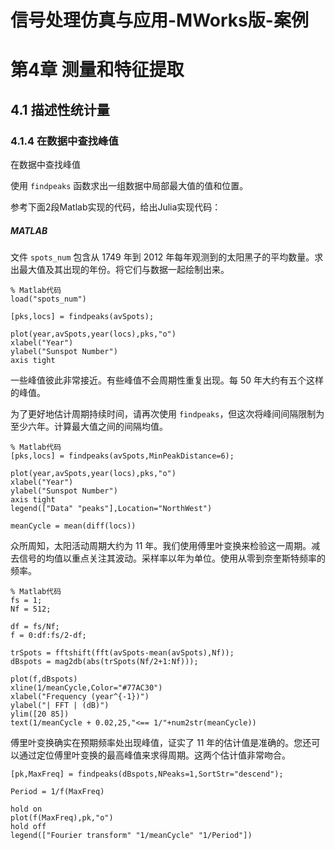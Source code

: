 # 信号处理仿真与应用-MWorks版-案例

# 第4章 测量和特征提取

## 4.1 描述性统计量

### 4.1.4 在数据中查找峰值

在数据中查找峰值

使用 `findpeaks` 函数求出一组数据中局部最大值的值和位置。

参考下面2段Matlab实现的代码，给出Julia实现代码：

##### MATLAB

文件 `spots_num` 包含从 1749 年到 2012 年每年观测到的太阳黑子的平均数量。求出最大值及其出现的年份。将它们与数据一起绘制出来。

```
% Matlab代码
load("spots_num")

[pks,locs] = findpeaks(avSpots);

plot(year,avSpots,year(locs),pks,"o")
xlabel("Year")
ylabel("Sunspot Number")
axis tight
```

一些峰值彼此非常接近。有些峰值不会周期性重复出现。每 50 年大约有五个这样的峰值。

为了更好地估计周期持续时间，请再次使用 `findpeaks`，但这次将峰间间隔限制为至少六年。计算最大值之间的间隔均值。

```
% Matlab代码
[pks,locs] = findpeaks(avSpots,MinPeakDistance=6);

plot(year,avSpots,year(locs),pks,"o")
xlabel("Year")
ylabel("Sunspot Number")
axis tight
legend(["Data" "peaks"],Location="NorthWest")
```

```
meanCycle = mean(diff(locs))
```

众所周知，太阳活动周期大约为 11 年。我们使用傅里叶变换来检验这一周期。减去信号的均值以重点关注其波动。采样率以年为单位。使用从零到奈奎斯特频率的频率。

```
% Matlab代码
fs = 1;
Nf = 512;

df = fs/Nf;
f = 0:df:fs/2-df;

trSpots = fftshift(fft(avSpots-mean(avSpots),Nf));
dBspots = mag2db(abs(trSpots(Nf/2+1:Nf)));

plot(f,dBspots)
xline(1/meanCycle,Color="#77AC30")
xlabel("Frequency (year^{-1})")
ylabel("| FFT | (dB)")
ylim([20 85])
text(1/meanCycle + 0.02,25,"<== 1/"+num2str(meanCycle))
```

傅里叶变换确实在预期频率处出现峰值，证实了 11 年的估计值是准确的。您还可以通过定位傅里叶变换的最高峰值来求得周期。这两个估计值非常吻合。

```
[pk,MaxFreq] = findpeaks(dBspots,NPeaks=1,SortStr="descend");

Period = 1/f(MaxFreq)
```

```
hold on
plot(f(MaxFreq),pk,"o")
hold off
legend(["Fourier transform" "1/meanCycle" "1/Period"])
```
